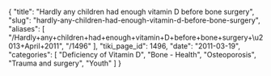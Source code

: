 {
  "title": "Hardly any children had enough vitamin D before bone surgery",
  "slug": "hardly-any-children-had-enough-vitamin-d-before-bone-surgery",
  "aliases": [
    "/Hardly+any+children+had+enough+vitamin+D+before+bone+surgery+\u2013+April+2011",
    "/1496"
  ],
  "tiki_page_id": 1496,
  "date": "2011-03-19",
  "categories": [
    "Deficiency of Vitamin D",
    "Bone - Health",
    "Osteoporosis",
    "Trauma and surgery",
    "Youth"
  ]
}

